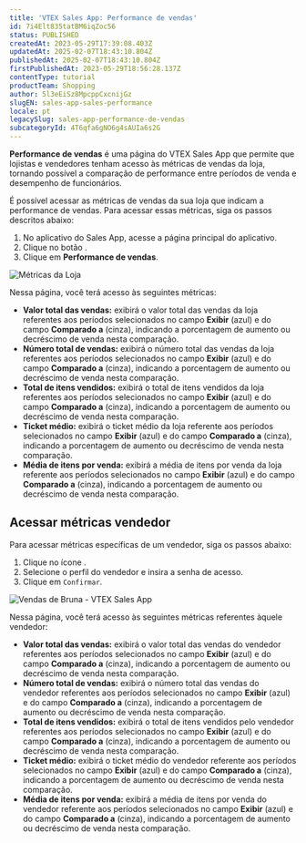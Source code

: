 ```yaml
---
title: 'VTEX Sales App: Performance de vendas'
id: 7i4Elt835tatBM6iqZoc56
status: PUBLISHED
createdAt: 2023-05-29T17:39:08.403Z
updatedAt: 2025-02-07T18:43:10.804Z
publishedAt: 2025-02-07T18:43:10.804Z
firstPublishedAt: 2023-05-29T18:56:28.137Z
contentType: tutorial
productTeam: Shopping
author: 5l3eEiSz8MpcppCxcnijGz
slugEN: sales-app-sales-performance
locale: pt
legacySlug: sales-app-performance-de-vendas
subcategoryId: 4T6qfa6gNO6g4sAUIa6s2G
---
```


**Performance de vendas** é uma página do VTEX Sales App que permite que lojistas e vendedores tenham acesso às métricas de vendas da loja, tornando possível a comparação de performance entre períodos de venda e desempenho de funcionários. 

É possível acessar as métricas de vendas da sua loja que indicam a performance de vendas. Para acessar essas métricas, siga os passos descritos abaixo:

1. No aplicativo do Sales App, acesse a página principal do aplicativo. 
2. Clique no botão <i class="fas fa-bars" aria-hidden="true"></i>.
3. Clique em **Performance de vendas**. 

![Métricas da Loja](https://images.ctfassets.net/alneenqid6w5/4DLSNWjwX0G26UoKr4K9wg/03d35f5197f748a3f9f3ca2138039c3f/vendas_totais.png)

Nessa página, você terá acesso às seguintes métricas:

- **Valor total das vendas:** exibirá o valor total das vendas da loja referentes aos períodos selecionados no campo **Exibir** (azul) e do campo **Comparado a** (cinza), indicando a porcentagem de aumento ou decréscimo de venda nesta comparação.
- **Número total de vendas:** exibirá o número total das vendas da loja referentes aos períodos selecionados no campo **Exibir** (azul) e do campo **Comparado a** (cinza), indicando a porcentagem de aumento ou decréscimo de venda nesta comparação.
- **Total de itens vendidos:** exibirá o total de itens vendidos da loja referentes aos períodos selecionados no campo **Exibir** (azul) e do campo **Comparado a** (cinza), indicando a porcentagem de aumento ou decréscimo de venda nesta comparação.
- **Ticket médio:** exibirá o ticket médio da loja referente aos períodos selecionados no campo **Exibir** (azul) e do campo **Comparado a** (cinza), indicando a porcentagem de aumento ou decréscimo de venda nesta comparação.
- **Média de itens por venda:** exibirá a média  de itens por venda da loja referente aos períodos selecionados no campo **Exibir** (azul) e do campo **Comparado a** (cinza), indicando a porcentagem de aumento ou decréscimo de venda nesta comparação.

## Acessar métricas vendedor

Para acessar métricas específicas de um vendedor, siga os passos abaixo:

1. Clique no ícone <i class="far fa-id-badge"></i>.
2. Selecione o perfil do vendedor e insira a senha de acesso.
3. Clique em `Confirmar`.

![Vendas de Bruna - VTEX Sales App](https://images.ctfassets.net/alneenqid6w5/78nJXcuThGbc7cGrOb7CqV/bbe1ec3e5cf0e840f01acd279301e81c/Vendas_de_bruna_-.png)

Nessa página, você terá acesso às seguintes métricas referentes àquele vendedor:

- **Valor total das vendas:** exibirá o valor total das vendas do vendedor referentes aos períodos selecionados no campo **Exibir** (azul) e do campo **Comparado a** (cinza), indicando a porcentagem de aumento ou decréscimo de venda nesta comparação.
- **Número total de vendas:** exibirá o número total das vendas do vendedor referentes aos períodos selecionados no campo **Exibir** (azul) e do campo **Comparado a** (cinza), indicando a porcentagem de aumento ou decréscimo de venda nesta comparação.
- **Total de itens vendidos:** exibirá o total de itens vendidos pelo vendedor referentes aos períodos selecionados no campo **Exibir** (azul) e do campo **Comparado a** (cinza), indicando a porcentagem de aumento ou decréscimo de venda nesta comparação.
- **Ticket médio:** exibirá o ticket médio do vendedor referente aos períodos selecionados no campo **Exibir** (azul) e do campo **Comparado a** (cinza), indicando a porcentagem de aumento ou decréscimo de venda nesta comparação.
- **Média de itens por venda:** exibirá a média de itens por venda do vendedor referente aos períodos selecionados no campo **Exibir** (azul) e do campo **Comparado a** (cinza), indicando a porcentagem de aumento ou decréscimo de venda nesta comparação.

